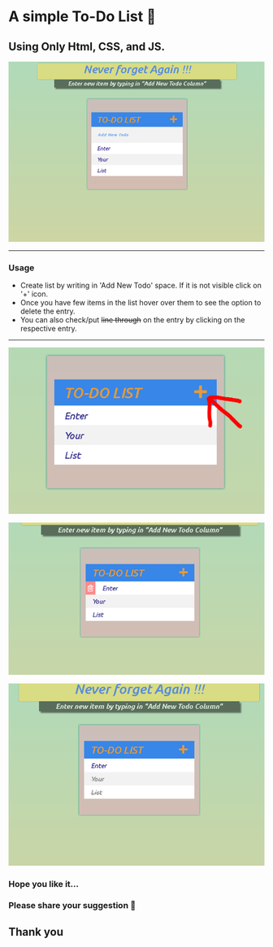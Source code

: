 # A simple To-Do List :pencil:
## Using Only Html, CSS, and JS.

![Todo List](/Screenshots/Todo-1.PNG?raw=true 'TODO-LIST')

---
### **Usage**
- Create list by writing in 'Add New Todo' space. If it is not visible click on '+' icon.
- Once you have few items in the list hover over them to see the option to delete the entry.
- You can also check/put ~~line through~~ on the entry by clicking on the respective entry.
---
![Todo List](/Screenshots/Todo-2.PNG?raw=true 'TODO-LIST')

![Todo List](/Screenshots/Todo-3.PNG?raw=true 'TODO-LIST')

![Todo List](/Screenshots/Todo-4.PNG?raw=true 'TODO-LIST')

### Hope you like it...
### Please share your suggestion :speech_balloon:
## **Thank you**
